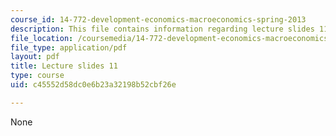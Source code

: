 ```yaml
---
course_id: 14-772-development-economics-macroeconomics-spring-2013
description: This file contains information regarding lecture slides 11.
file_location: /coursemedia/14-772-development-economics-macroeconomics-spring-2013/c45552d58dc0e6b23a32198b52cbf26e_MIT14_772S13_lecture11.pdf
file_type: application/pdf
layout: pdf
title: Lecture slides 11
type: course
uid: c45552d58dc0e6b23a32198b52cbf26e

---
```

None